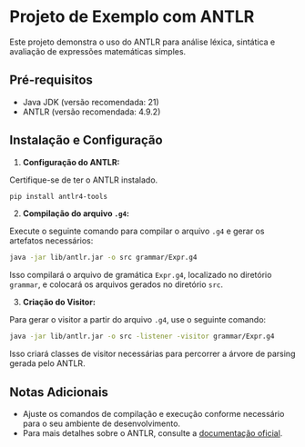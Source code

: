 # Projeto de Exemplo com ANTLR

Este projeto demonstra o uso do ANTLR para análise léxica, sintática e avaliação de expressões matemáticas simples.

## Pré-requisitos

- Java JDK (versão recomendada: 21)
- ANTLR (versão recomendada: 4.9.2)

## Instalação e Configuração

1. **Configuração do ANTLR:**

Certifique-se de ter o ANTLR instalado. 
```bash
pip install antlr4-tools
```

2. **Compilação do arquivo `.g4`:**

Execute o seguinte comando para compilar o arquivo `.g4` e gerar os artefatos necessários:
```bash
java -jar lib/antlr.jar -o src grammar/Expr.g4
```
Isso compilará o arquivo de gramática `Expr.g4`, localizado no diretório `grammar`, e colocará os arquivos gerados no diretório `src`.

3. **Criação do Visitor:**

Para gerar o visitor a partir do arquivo `.g4`, use o seguinte comando:
```bash
java -jar lib/antlr.jar -o src -listener -visitor grammar/Expr.g4
```
Isso criará classes de visitor necessárias para percorrer a árvore de parsing gerada pelo ANTLR.

## Notas Adicionais

- Ajuste os comandos de compilação e execução conforme necessário para o seu ambiente de desenvolvimento.
- Para mais detalhes sobre o ANTLR, consulte a [documentação oficial](https://www.antlr.org/).
